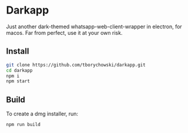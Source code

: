 # Darkapp
Just another dark-themed whatsapp-web-client-wrapper in electron, for macos.
Far from perfect, use it at your own risk.


## Install
```sh
git clone https://github.com/tborychowski/darkapp.git
cd darkapp
npm i
npm start
```

## Build
To create a dmg installer, run:
```sh
npm run build
```
